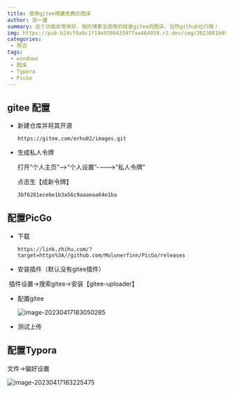 ```yaml
---
title: 使用gitee搭建免费的图床
author: 张一雄
summary: 这个功能非常用好，我的博客全部用的就是gitee的图床，当然github也行哦！
img: https://pub-b24cf0a8c1f14e9386435977aa464959.r2.dev/img/20230816092259.png
categories:
 - 周边
tags:
 - windows
 - 图床
 - Typora
 - PicGo
---
```


## gitee 配置

- 新建仓库并将其开源

  ```http
  https://gitee.com/erhu02/images.git
  ```

- 生成私人令牌

  打开“个人主页”—>“个人设置”---->“私人令牌”

  点击生【成新令牌】

  ```txt
  3bf6281ecebe1b3a56c9aaaeaa64e1ba
  ```

## 配置PicGo

- 下载

  ```http
  https://link.zhihu.com/?target=https%3A//github.com/Molunerfinn/PicGo/releases
  ```

- 安装插件（默认没有gitee插件）

​		插件设置->搜索gitee->安装【gitee-uploader】

- 配置gitee

  ![image-20230417183050285](https://pub-b24cf0a8c1f14e9386435977aa464959.r2.dev/img/image-20230417183050285.png)

- 测试上传

  

## 配置Typora

文件->偏好设置

![image-20230417183225475](https://pub-b24cf0a8c1f14e9386435977aa464959.r2.dev/img/image-20230417183225475.png)
